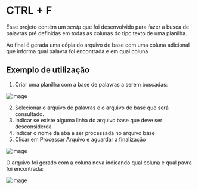 # CTRL + F

Esse projeto contém um _scritp_ que foi desenvolvido para fazer a busca de palavras pré definidas em todas as colunas do tipo texto de uma planilha.

Ao final é gerada uma cópia do arquivo de base com uma coluna adicional que informa qual palavra foi encontrada e em qual coluna.


## Exemplo de utilização

1. Criar uma planilha com a base de palavras a serem buscadas:

 ![image](https://github.com/user-attachments/assets/e516a57e-935b-4d05-ba89-5a12d33bd4c0)

2. Selecionar o arquivo de palavras e o arquivo de base que será consultado.
3. Indicar se existe alguma linha do arquivo base que deve ser desconsiderda
4. Indicar o nome da aba a ser processada no arquivo base
5. Clicar em Processar Arquivo e aguardar a finalização

![image](https://github.com/user-attachments/assets/1cc77b1c-b4b5-43ed-8170-c1a68c66bf5e)

O arquivo foi gerado com a coluna nova indicando qual coluna e qual pavra foi encontrada:

![image](https://github.com/user-attachments/assets/dd2361e7-862e-4a62-bb13-0da86f5923f3)

